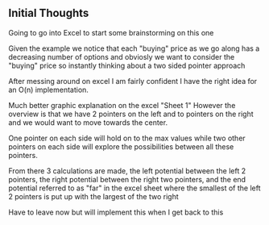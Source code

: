 ## Initial Thoughts
Going to go into Excel to start some brainstorming on this one

Given the example we notice that each "buying" price as we go along has a decreasing number of options and obviosly we want to consider the "buying" price so instantly thinking about a two sided pointer approach


After messing around on excel I am fairly confident I have the right idea for an O(n) implementation. 

Much better graphic explanation on the excel "Sheet 1"
However the overview is that we have 2 pointers on the left and to pointers on the right and we would want to move towards the center.

One pointer on each side will hold on to the max values while two other pointers on each side will explore the possibilities between all these pointers.

From there 3 calculations are made, the left potential between the left 2 pointers, the right potential between the right two pointers, and the end potential referred to as "far" in the excel sheet where the smallest of the left 2 pointers is put up with the largest of the two right


Have to leave now but will implement this when I get back to this